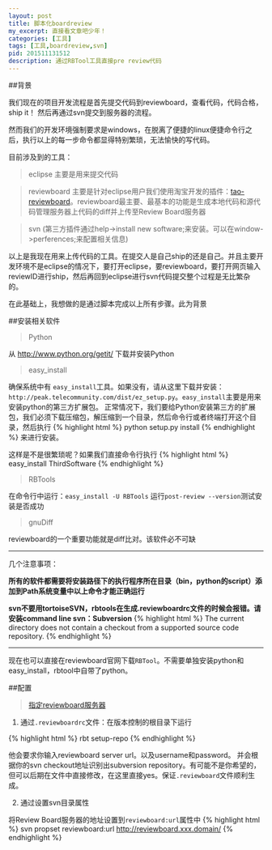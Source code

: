 ```yaml
---
layout: post
title: 脚本化boardreview
my_excerpt: 直接看文章吧少年！
categories: [工具]
tags: [工具,boardreview,svn]
pid: 201511131512
description: 通过RBTool工具直接pre review代码
---
```


##背景

我们现在的项目开发流程是首先提交代码到reviewboard，查看代码，代码合格，ship it！
然后再通过svn提交到服务器的流程。

然而我们的开发环境强制要求是windows，在脱离了便捷的linux便捷命令行之后，执行以上的每一步命令都显得特别繁琐，无法愉快的写代码。

目前涉及到的工具：

>eclipse 主要是用来提交代码

>reviewboard 主要是针对eclipse用户我们使用淘宝开发的插件：[tao-reviewboard](http://code.taobao.org/p/tao-reviewboard/wiki/index/)。reviewboard最主要、最基本的功能是生成本地代码和源代码管理服务器上代码的diff并上传至Review Board服务器

>svn (第三方插件通过help->install new software;来安装。可以在window->perferences;来配置相关信息)

以上是我现在用来上传代码的工具。在提交人是自己ship的还是自己。并且主要开发环境不是eclipse的情况下，要打开eclipse，要reviewboard，要打开网页输入reviewID进行ship，然后再回到eclipse进行svn代码提交整个过程是无比繁杂的。

在此基础上，我想做的是通过脚本完成以上所有步骤。此为背景

##安装相关软件

>Python

从 http://www.python.org/getit/ 下载并安装Python

>easy_install

确保系统中有 `easy_install`工具。如果没有，请从这里下载并安装：`http://peak.telecommunity.com/dist/ez_setup.py`。`easy_install`主要是用来安装python的第三方扩展包。
正常情况下，我们要给Python安装第三方的扩展包，我们必须下载压缩包，解压缩到一个目录，然后命令行或者终端打开这个目录，然后执行
{% highlight html %}
python setup.py install
{% endhighlight %}
来进行安装。

这样是不是很繁琐呢？如果我们直接命令行执行
{% highlight html %}
easy_install ThirdSoftware
{% endhighlight %}

>RBTools

在命令行中运行：`easy_install -U RBTools`
运行`post-review --version`测试安装是否成功

>gnuDiff

reviewboard的一个重要功能就是diff比对。该软件必不可缺


---

几个注意事项：

**所有的软件都需要将安装路径下的执行程序所在目录（bin，python的script）添加到Path系统变量中以上命令才能正确运行**

**svn不要用tortoiseSVN，rbtools在生成.reviewboardrc文件的时候会报错。请安装command line svn：Subversion**
{% highlight html %}
The current directory does not contain a checkout from a supported source code repository. 
{% endhighlight %}

---

现在也可以直接在reviewboard官网下载`RBTool`。不需要单独安装python和easy_install，rbtool中自带了python。

##配置

>[指定reviewboard服务器](https://www.reviewboard.org/docs/rbtools/dev/rbt/configuration/repositories/#rbtools-repo-config)

1. 通过`.reviewboardrc`文件：在版本控制的根目录下运行

{% highlight html %}
rbt setup-repo
{% endhighlight %}

他会要求你输入reviewboard server url。以及username和password。
并会根据你的svn checkout地址识别出subversion repository。有可能不是你希望的，但可以后期在文件中直接修改，在这里直接yes。保证`.reviewboard`文件顺利生成。

2. 通过设置svn目录属性

将Review Board服务器的地址设置到`reviewboard:url`属性中
{% highlight html %}
svn propset reviewboard:url http://reviewboard.xxx.domain/
{% endhighlight %}
